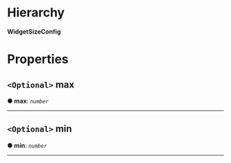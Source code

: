 

# Hierarchy

**WidgetSizeConfig**

# Properties

<a id="max"></a>

## `<Optional>` max

**● max**: *`number`*

___
<a id="min"></a>

## `<Optional>` min

**● min**: *`number`*

___

